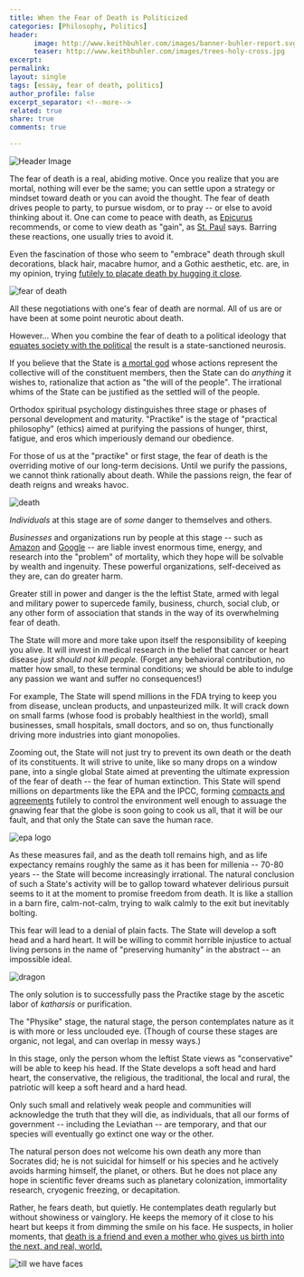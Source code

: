 ```yaml
---
title: When the Fear of Death is Politicized
categories: [Philosophy, Politics]
header:
      image: http://www.keithbuhler.com/images/banner-buhler-report.svg
      teaser: http://www.keithbuhler.com/images/trees-holy-cross.jpg
excerpt: 
permalink: 
layout: single
tags: [essay, fear of death, politics]
author_profile: false
excerpt_separator: <!--more-->
related: true
share: true
comments: true

---
```


![Header Image](http://www.keithbuhler.com/images/trees-holy-cross.jpg)

The fear of death is a real, abiding motive. Once you realize that you are mortal, nothing will ever be the same; you can settle upon a strategy or mindset toward death or you can avoid the thought. The fear of death drives people to party, to pursue wisdom, or to pray -- or else to avoid thinking about it. One can come to peace with death, as [Epicurus](http://www.iep.utm.edu/epicur/#SH5g) recommends, or come to view death as "gain", as [St. Paul](http://biblehub.com/esv/philippians/1.htm) says. Barring these reactions, one usually tries to avoid it. 

Even the fascination of those who seem to "embrace" death through skull decorations, black hair, macabre humor, and a Gothic aesthetic,  etc. are, in my opinion, trying [futilely to placate death by hugging it close](https://www.youtube.com/watch?v=dEOSDFtigQs).

![fear of death](http://fc06.deviantart.net/fs70/f/2010/029/a/0/Skull_Anatomy_Study_by_RandyS01.jpg)

All these negotiations with one's fear of death are normal. All of us are or have been at some point neurotic about death. 

However... When you combine the fear of death to a political ideology that [equates society with the political](http://www.keithbuhler.com/buhlerreport/politics/2016/12/21/seven-kinds-of-politics.html) the result is a state-sanctioned neurosis. 

<!--more-->

If you believe that the State is [a mortal god](https://ebooks.adelaide.edu.au/h/hobbes/thomas/h68l/chapter17.html) whose actions represent the collective will of the constituent members, then the State can do *anything*  it wishes to, rationalize that action as "the will of the people". The irrational whims of the State can be justified as the settled will of the people. 

Orthodox spiritual psychology distinguishes three stage or phases of personal development and maturity.  "Practike" is the stage of "practical philosophy" (ethics) aimed at purifying the passions of hunger, thirst, fatigue, and eros which imperiously demand our obedience. 

For those of us at the "practike" or first stage, the fear of death is the overriding motive of our long-term decisions. Until we purify the passions, we cannot think rationally about death. While the passions reign, the fear of death reigns and wreaks havoc. 

![death](https://s-media-cache-ak0.pinimg.com/originals/44/93/15/449315bd30f694ce325b2b2e8b775a43.jpg) 

*Individuals* at this stage are of *some* danger to themselves and others. 

*Businesses* and organizations run by people at this stage  -- such as [Amazon](http://www.mirror.co.uk/science/amazon-founder-jeff-bezos-reveals-8100125) and [Google](https://www.calicolabs.com/) -- are liable invest enormous time, energy, and research into the "problem" of mortality, which they hope will be solvable by wealth and ingenuity. These powerful organizations, self-deceived as they are, can do greater harm.

Greater still in power and danger is the the leftist State, armed with legal and military power to supercede family, business, church, social club, or any other form of association that stands in the way of its overwhelming fear of death. 

The State will more and more take upon itself the responsibility of keeping you alive. It will invest in medical research in the belief that cancer or heart disease *just should not kill people.* (Forget any behavioral contribution, no matter how small, to these terminal conditions; we should be able to indulge any passion we want and suffer no consequences!) 

For example, The State will spend millions in the FDA trying to keep you from disease, unclean products, and unpasteurized milk. It will crack down on small farms (whose food is probably healthiest in the world), small businesses, small hospitals, small doctors, and so on, thus functionally driving more industries into giant monopolies. 

Zooming out, the State will not just try to prevent its own death or the death of its constituents. It will strive to unite, like so many drops on a window pane, into a single global State aimed at preventing the ultimate expression of the fear of death -- the fear of human extinction. This State  will spend millions on departments like the EPA and the IPCC, forming [compacts and agreements](https://en.wikipedia.org/wiki/Paris_Agreement) futilely to control the environment well enough to assuage the gnawing fear that the globe is soon going to cook us all, that it will be our fault, and that only the State can save the human race. 

![epa logo](http://dailysignal.com/wp-content/uploads/EPA-Logo130418.jpg)

As these measures fail, and as the death toll remains high, and as life expectancy remains roughly the same as it has been for millenia -- 70-80 years -- the State will become increasingly irrational. The natural conclusion of such a State's activity will be to gallop toward whatever delirious pursuit seems to it at the moment to promise freedom from death. It is like a stallion in a barn fire,  calm-not-calm, trying to walk calmly to the exit but inevitably bolting. 

This fear will lead to a denial of plain facts. The State will develop a soft head and a hard heart. It will be willing to commit horrible injustice to actual living persons in the name of "preserving humanity" in the abstract -- an impossible ideal.

![dragon](http://pre13.deviantart.net/6dbd/th/pre/f/2009/135/3/b/the_dragon__s_domain_by_vampireprincess007.jpg)

The only solution is to successfully pass the Practike stage by the ascetic labor of  *katharsis* or purification. 

The "Physike" stage, the natural stage, the person contemplates nature as it is with more or less unclouded eye. (Though of course these stages are organic, not legal, and can overlap in messy ways.) 

In this stage, only the person whom the leftist State views as "conservative" will be able to keep his head. If the State develops a soft head and hard heart, the conservative, the religious, the traditional, the local and rural, the patriotic will keep a soft heard and a hard head. 

Only such small and relatively weak people and communities will acknowledge the truth that they will die, as individuals, that all our forms of government -- including the Leviathan -- are temporary, and that our species will eventually go extinct one way or the other. 

The natural person does not welcome his own death any more than Socrates did; he is not suicidal for himself or his species and he actively avoids harming himself, the planet, or others. But he does not place any hope in scientific fever dreams such as planetary colonization, immortality research, cryogenic freezing, or decapitation. 

Rather, he fears death, but quietly. He contemplates death regularly but without showiness or vainglory. He keeps the memory of it close to his heart but keeps it from dimming the smile on his face. He suspects, in holier moments, that [death is a friend and even a mother who gives us birth into the next, and real, world.](http://www.peterkreeft.com/topics/close-encounter.htm)


![till we have faces](http://scriptoriumdaily.com/wp-content/uploads/2013/12/Lewis-TRP-1966-21.jpg)
